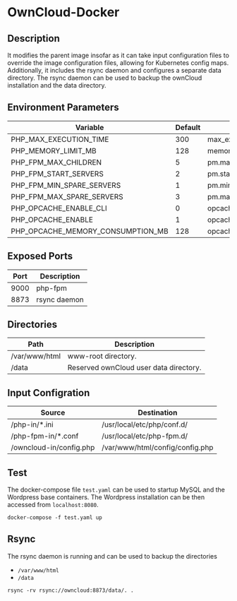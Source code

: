 # OwnCloud-Docker

## Description

It modifies the parent image insofar as
it can take input configuration files to override the image configuration
files, allowing for Kubernetes config maps. Additionally, it includes
the rsync daemon and configures a separate data directory. The rsync
daemon can be used to backup the ownCloud installation and the data directory.

## Environment Parameters

| Variable | Default | Description |
| ------------- | ------------- | ----- |
| PHP_MAX_EXECUTION_TIME  | 300 | max_execution_time |
| PHP_MEMORY_LIMIT_MB | 128 | memory_limit |
| PHP_FPM_MAX_CHILDREN | 5 | pm.max_children |
| PHP_FPM_START_SERVERS | 2 | pm.start_servers |
| PHP_FPM_MIN_SPARE_SERVERS | 1 | pm.min_spare_servers |
| PHP_FPM_MAX_SPARE_SERVERS | 3 | pm.max_spare_servers |
| PHP_OPCACHE_ENABLE_CLI | 0 | opcache.enable_cli |
| PHP_OPCACHE_ENABLE | 1 | opcache.enable |
| PHP_OPCACHE_MEMORY_CONSUMPTION_MB | 128 | opcache.memory_consumption |

## Exposed Ports

| Port | Description |
| ------------- | ----- |
| 9000  | php-fpm |
| 8873 | rsync daemon |

## Directories

| Path | Description |
| ------------- | ----- |
| /var/www/html  | www-root directory. |
| /data | Reserved ownCloud user data directory. |

## Input Configration

| Source | Destination |
| ------------- | ------------- |
| /php-in/*.ini | /usr/local/etc/php/conf.d/ |
| /php-fpm-in/*.conf | /usr/local/etc/php-fpm.d/ |
| /owncloud-in/config.php | /var/www/html/config/config.php |

## Test

The docker-compose file `test.yaml` can be used to startup MySQL and the
Wordpress base containers. The Wordpress installation can be then accessed
from `localhost:8080`.

```
docker-compose -f test.yaml up
```

## Rsync

The rsync daemon is running and can be used to backup the directories

* `/var/www/html`
* `/data`

```
rsync -rv rsync://owncloud:8873/data/. .
```
